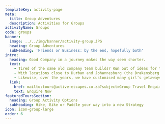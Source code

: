 ```yaml
---
templateKey: activity-page
meta:
  title: Group Adventures
  description: Activities for Groups
activityName: Groups
code: groups
banner:
  image: ../../img/banner/activity-group.JPG
  heading: Group Adventures
  subHeading: 'Friends or Business: by the end, hopefully both'
intro:
  heading: Good Company in a journey makes the way seem shorter.
  text:
    - Tired of the same old company team builds? Run out of ideas for the staff Christmas party?  Or perhaps it’s time for the company’s seniors to brain storm and strategise?  Getting out into a remote and beautiful place is a great way to do this. Avoid the constant distractions of your mobile and everything else that comes with ‘the office’, and let us organise a novel location with fresh air and activity to get the brain cells firing.
    - With locations close to Durban and Johannesburg (the Drakensberg & KZN Midlands), or further afield but more remote  (Kosi Bay, Wild Coast) - Active Escapes can transform your next strategy session into a game-changer.
    - Likewise, over the years, we have customised many girl’s getaways, boys weekends, bulls and hens parties, or just intimate and unique gatherings for friends and families.  Many of our hikes are done by such groups and we have them coming back year-after-year with a new destination request.  Adventures like white water rafting also make for a great team-build or group getaway.
  link:
    href: mailto:tours@active-escapes.co.za?subject=Group Travel Enquiry – Tell Me More
    text: Enquire Now
featuredToursSection:
  heading: Group Activity Options
  subHeading: Hike, Bike or Paddle your way into a new Strategy
icon: icon-group-large
order: 6
---
```

